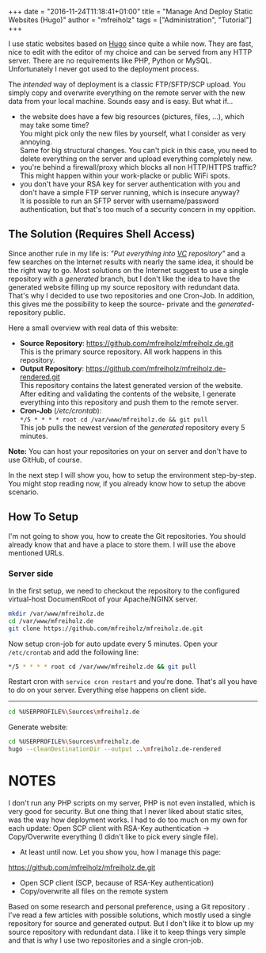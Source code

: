 +++
date = "2016-11-24T11:18:41+01:00"
title = "Manage And Deploy Static Websites (Hugo)"
author = "mfreiholz"
tags = ["Administration", "Tutorial"]
+++

I use static websites based on [Hugo](https://gohugo.io) since quite a while now. They are fast, nice to edit with the editor of my choice and can be served from any HTTP server. There are no requirements like PHP, Python or MySQL. Unfortunately I never got used to the deployment process.<!--more-->

The *intended* way of deployment is a classic FTP/SFTP/SCP upload. You simply copy and overwrite everything on the remote server with the new data from your local machine. Sounds easy and is easy. But what if...

- the website does have a few big resources (pictures, files, ...), which may take some time? \
    You might pick only the new files by yourself, what I consider as very annoying. \
    Same for big structural changes. You can't pick in this case, you need to delete everything on the server and upload everything completely new.
- you're behind a firewall/proxy which blocks all non HTTP/HTTPS traffic? \
    This might happen within your work-placke or public WiFi spots.
- you don't have your RSA key for server authentication with you and don't have a simple FTP server running, which is insecure anyway? \
    It is possible to run an SFTP server with username/password authentication, but that's too much of a security concern in my oppition.

## The Solution (Requires Shell Access)

Since another rule in my life is: *"Put everything into [VC](https://en.wikipedia.org/wiki/Version_control) repository"* and a few searches on the Internet results with nearly the same idea, it should be the right way to go. Most solutions on the Internet suggest to use a single repository with a *generated* branch, but I don't like the idea to have the generated website filling up my source repository with redundant data. That's why I decided to use two repositories and one Cron-Job. In addition, this gives me the possibility to keep the source- private and the *generated*-repository public.

Here a small overview with real data of this website:

- **Source Repository**: <https://github.com/mfreiholz/mfreiholz.de.git> \
    This is the primary source repository. All work happens in this repository.
- **Output Repository**: <https://github.com/mfreiholz/mfreiholz.de-rendered.git> \
    This repository contains the latest generated version of the website.
    After editing and validating the contents of the website, I generate everything into this repository and push them to the remote server.
- **Cron-Job** (*/etc/crontab*): \
    `*/5 * * * * root cd /var/www/mfreiholz.de && git pull` \
    This job pulls the newest version of the *generated* repository every 5 minutes.

**Note:** You can host your repositories on your on server and don't have to use GitHub, of course.

In the next step I will show you, how to setup the environment step-by-step. You might stop reading now, if you already know how to setup the above scenario.


## How To Setup

I'm not going to show you, how to create the Git repositories. You should already know that and have a place to store them. I will use the above mentioned URLs.

### Server side

In the first setup, we need to checkout the repository to the configured virtual-host DocumentRoot of your Apache/NGINX server.

```bash
mkdir /var/www/mfreiholz.de
cd /var/www/mfreiholz.de
git clone https://github.com/mfreiholz/mfreiholz.de.git
```

Now setup cron-job for auto update every 5 minutes. Open your `/etc/crontab` and add the following line:

```bash
*/5 * * * * root cd /var/www/mfreiholz.de && git pull
``` 

Restart cron with `service cron restart` and you're done. That's all you have to do on your server. Everything else happens on client side.


-----------------------------------

```bash
cd %USERPROFILE%\Sources\mfreiholz.de
```


Generate website:

```bash
cd %USERPROFILE%\Sources\mfreiholz.de
hugo --cleanDestinationDir --output ..\mfreiholz.de-rendered
```

# NOTES

 I don't run any PHP scripts on my server, PHP is not even installed, which is very good for security. But one thing that I never liked about static sites, was the way how deployment works. I had to do too much on my own for each update: Open SCP client with RSA-Key authentication -> Copy/Overwrite everything (I didn't like to pick every single file). 

 - At least until now. Let you show you, how I manage this page:

https://github.com/mfreiholz/mfreiholz.de.git

- Open SCP client (SCP, because of RSA-Key authentication)
- Copy/overwrite all files on the remote system


Based on some research and personal preference, using a Git repository . I've read a few articles with possible solutions, which mostly used a single repository for source and generated output. But I don't like it to blow up my source repository with redundant data. I like it to keep things very simple and that is why I use two repositories and a single cron-job.